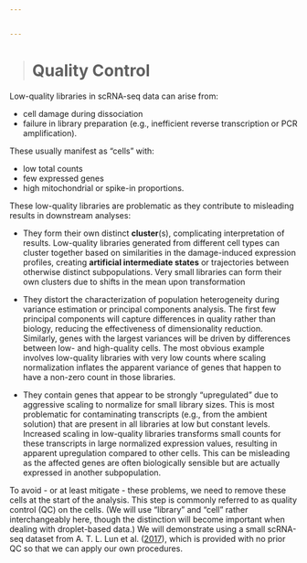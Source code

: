 ```yaml
---


---
```


<blockquote>
<h1 id="quality-control">Quality Control</h1>
</blockquote>
<p>Low-quality libraries in scRNA-seq data can arise from:</p>
<ul>
<li>cell damage during dissociation</li>
<li>failure in library preparation (e.g., inefficient reverse transcription or PCR amplification).</li>
</ul>
<p>These usually manifest as “cells” with:</p>
<ul>
<li>low total counts</li>
<li>few expressed genes</li>
<li>high mitochondrial or spike-in proportions.</li>
</ul>
<p>These low-quality libraries are problematic as they contribute to misleading results in downstream analyses:</p>
<ul>
<li>
<p>They form their own distinct <strong>cluster</strong>(s), complicating interpretation of results. Low-quality libraries generated from different cell types can cluster together based on similarities in the damage-induced expression profiles, creating <strong>artificial intermediate states</strong> or trajectories between otherwise distinct subpopulations. Very small libraries can form their own clusters due to shifts in the mean upon transformation</p>
</li>
<li>
<p>They distort the characterization of population heterogeneity during variance estimation or principal components analysis. The first few principal components will capture differences in quality rather than biology, reducing the effectiveness of dimensionality reduction. Similarly, genes with the largest variances will be driven by differences between low- and high-quality cells. The most obvious example involves low-quality libraries with very low counts where scaling normalization inflates the apparent variance of genes that happen to have a non-zero count in those libraries.</p>
</li>
<li>
<p>They contain genes that appear to be strongly “upregulated” due to aggressive scaling to normalize for small library sizes. This is most problematic for contaminating transcripts (e.g., from the ambient solution) that are present in all libraries at low but constant levels. Increased scaling in low-quality libraries transforms small counts for these transcripts in large normalized expression values, resulting in apparent upregulation compared to other cells. This can be misleading as the affected genes are often biologically sensible but are actually expressed in another subpopulation.</p>
</li>
</ul>
<p>To avoid - or at least mitigate - these problems, we need to remove these cells at the start of the analysis. This step is commonly referred to as quality control (QC) on the cells. (We will use “library” and “cell” rather interchangeably here, though the distinction will become important when dealing with droplet-based data.) We will demonstrate using a small scRNA-seq dataset from  A. T. L. Lun et al. (<a href="https://osca.bioconductor.org/quality-control.html#ref-lun2017assessing">2017</a>), which is provided with no prior QC so that we can apply our own procedures.</p>

